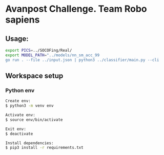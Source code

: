 # Avanpost Challenge. Team Robo sapiens

## Usage: 

```bash
export PICS=../SOCOFing/Real/ 
export MODEL_PATH="../models/nn_sm_acc_99
go run . --file ../input.json | python3 ../classifier/main.py --cli
```

## Workspace setup

### Python env

```bash
Create env:
$ python3 -m venv env

Activate env:
$ source env/bin/activate

Exit env:
$ deactivate

Install dependencies:
$ pip3 install -r requirements.txt
```
